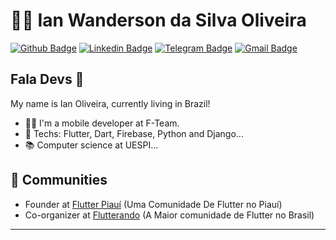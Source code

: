 # :man_technologist: Ian Wanderson da Silva Oliveira

[![Github Badge](https://img.shields.io/badge/-Github-000?style=flat-square&logo=Github&logoColor=white&link=https://github.com/joaopaulolndev)](https://github.com/iang12)
[![Linkedin Badge](https://img.shields.io/badge/-LinkedIn-blue?style=flat-square&logo=Linkedin&logoColor=white&link=https://www.linkedin.com/in/joaopaulolndev/)](https://www.linkedin.com/in/ian-oliveira-0701a2130/)
[![Telegram Badge](https://img.shields.io/badge/-Telegram-1ca0f1?style=flat-square&labelColor=1ca0f1&logo=telegram&logoColor=white&link=https://t.me/IanOliveira)](https://t.me/IanOliveira)
[![Gmail Badge](https://img.shields.io/badge/-Gmail-c14438?style=flat-square&logo=Gmail&logoColor=white&link=mailto:ianwandersong12@gmail.com)](mailto:ianwandersong12@gmail.com)

## Fala Devs 👋

My name is Ian Oliveira, currently living in Brazil!

- :man_technologist: I'm a mobile developer at F-Team.
- :blue_heart: Techs: Flutter, Dart, Firebase, Python and Django...
- :books: Computer science at UESPI...
## 👯 Communities
- Founder at [Flutter Piauí](https://www.instagram.com/flutter_piaui/) (Uma Comunidade De Flutter no Piauí)
- Co-organizer at [Flutterando](https://flutterando.com.br/) (A Maior comunidade de Flutter no Brasil)

---
